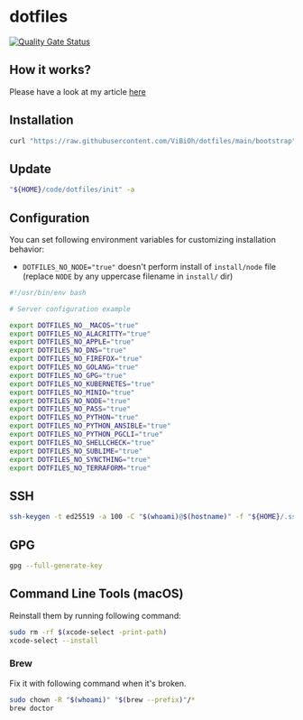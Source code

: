 # dotfiles

[![Quality Gate Status](https://sonarcloud.io/api/project_badges/measure?project=ViBiOh_dotfiles&metric=alert_status)](https://sonarcloud.io/dashboard?id=ViBiOh_dotfiles)

## How it works?

Please have a look at my article [here](https://dev.to/vibioh/dotfiles-5695)

## Installation

```bash
curl "https://raw.githubusercontent.com/ViBiOh/dotfiles/main/bootstrap" | bash
```

## Update

```bash
"${HOME}/code/dotfiles/init" -a
```

## Configuration

You can set following environment variables for customizing installation behavior:

- `DOTFILES_NO_NODE="true"` doesn't perform install of `install/node` file (replace `NODE` by any uppercase filename in `install/` dir)

```bash
#!/usr/bin/env bash

# Server configuration example

export DOTFILES_NO__MACOS="true"
export DOTFILES_NO_ALACRITTY="true"
export DOTFILES_NO_APPLE="true"
export DOTFILES_NO_DNS="true"
export DOTFILES_NO_FIREFOX="true"
export DOTFILES_NO_GOLANG="true"
export DOTFILES_NO_GPG="true"
export DOTFILES_NO_KUBERNETES="true"
export DOTFILES_NO_MINIO="true"
export DOTFILES_NO_NODE="true"
export DOTFILES_NO_PASS="true"
export DOTFILES_NO_PYTHON="true"
export DOTFILES_NO_PYTHON_ANSIBLE="true"
export DOTFILES_NO_PYTHON_PGCLI="true"
export DOTFILES_NO_SHELLCHECK="true"
export DOTFILES_NO_SUBLIME="true"
export DOTFILES_NO_SYNCTHING="true"
export DOTFILES_NO_TERRAFORM="true"
```

## SSH

```bash
ssh-keygen -t ed25519 -a 100 -C "$(whoami)@$(hostname)" -f "${HOME}/.ssh/id_ed25519"
```

## GPG

```bash
gpg --full-generate-key
```

## Command Line Tools (macOS)

Reinstall them by running following command:

```bash
sudo rm -rf $(xcode-select -print-path)
xcode-select --install
```

### Brew

Fix it with following command when it's broken.

```bash
sudo chown -R "$(whoami)" "$(brew --prefix)"/*
brew doctor
```
